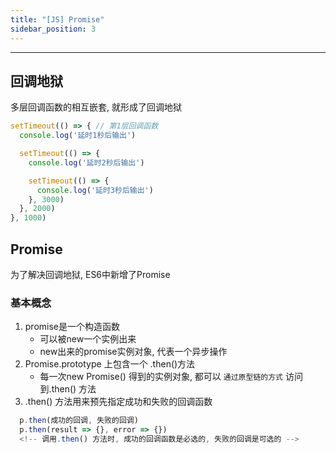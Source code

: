 ```yaml
---
title: "[JS] Promise"
sidebar_position: 3
---
```


----------------------------------------------------------------

## 回调地狱
多层回调函数的相互嵌套, 就形成了回调地狱

```javascript
setTimeout(() => { // 第1层回调函数
  console.log('延时1秒后输出')

  setTimeout(() => {
    console.log('延时2秒后输出')

    setTimeout(() => {
      console.log('延时3秒后输出')
    }, 3000)
  }, 2000)
}, 1000)
```

## Promise
为了解决回调地狱, ES6中新增了Promise

  ### 基本概念
  1. promise是一个构造函数
      - 可以被new一个实例出来  
      - new出来的promise实例对象, 代表一个异步操作
  2. Promise.prototype 上包含一个 .then()方法
      - 每一次new Promise() 得到的实例对象, 都可以 `通过原型链的方式` 访问到.then() 方法
  3. .then() 方法用来预先指定成功和失败的回调函数
  ```javascript
    p.then(成功的回调, 失败的回调)
    p.then(result => {}, error => {})
    <!-- 调用.then() 方法时, 成功的回调函数是必选的, 失败的回调是可选的 -->
  ```